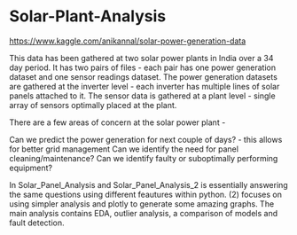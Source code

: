 # Solar-Plant-Analysis

https://www.kaggle.com/anikannal/solar-power-generation-data

This data has been gathered at two solar power plants in India over a 34 day period. It has two pairs of files - each pair has one power generation dataset and one sensor readings dataset. The power generation datasets are gathered at the inverter level - each inverter has multiple lines of solar panels attached to it. The sensor data is gathered at a plant level - single array of sensors optimally placed at the plant.

There are a few areas of concern at the solar power plant -

Can we predict the power generation for next couple of days? - this allows for better grid management
Can we identify the need for panel cleaning/maintenance?
Can we identify faulty or suboptimally performing equipment?


In Solar_Panel_Analysis and Solar_Panel_Analysis_2 is essentially answering the same questions using different feautures within python. (2) focuses on using simpler analysis and plotly to generate some amazing graphs. The main analysis contains EDA, outlier analysis, a comparison of models and fault detection.  
